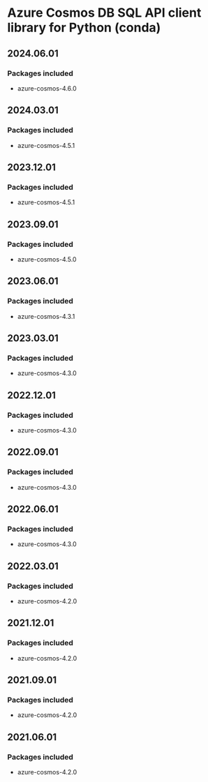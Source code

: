 # Azure Cosmos DB SQL API client library for Python (conda)

## 2024.06.01

### Packages included

- azure-cosmos-4.6.0

## 2024.03.01

### Packages included

- azure-cosmos-4.5.1

## 2023.12.01

### Packages included

- azure-cosmos-4.5.1

## 2023.09.01

### Packages included

- azure-cosmos-4.5.0

## 2023.06.01

### Packages included

- azure-cosmos-4.3.1

## 2023.03.01

### Packages included

- azure-cosmos-4.3.0

## 2022.12.01

### Packages included

- azure-cosmos-4.3.0

## 2022.09.01

### Packages included

- azure-cosmos-4.3.0

## 2022.06.01

### Packages included

- azure-cosmos-4.3.0

## 2022.03.01

### Packages included

- azure-cosmos-4.2.0

## 2021.12.01

### Packages included

- azure-cosmos-4.2.0

## 2021.09.01

### Packages included

- azure-cosmos-4.2.0

## 2021.06.01

### Packages included

- azure-cosmos-4.2.0
